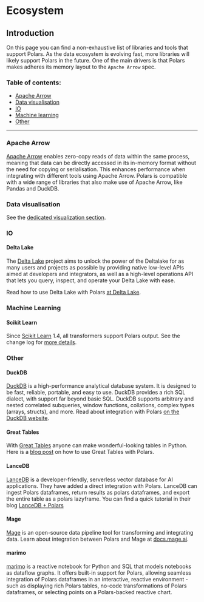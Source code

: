 # Ecosystem

## Introduction

On this page you can find a non-exhaustive list of libraries and tools that support Polars. As the data ecosystem is evolving fast, more libraries will likely support Polars in the future. One of the main drivers is that Polars makes adheres its memory layout to the `Apache Arrow` spec.

### Table of contents:

- [Apache Arrow](#apache-arrow)
- [Data visualisation](#data-visualisation)
- [IO](#io)
- [Machine learning](#machine-learning)
- [Other](#other)

---

### Apache Arrow

[Apache Arrow](https://arrow.apache.org/) enables zero-copy reads of data within the same process, meaning that data can be directly accessed in its in-memory format without the need for copying or serialisation. This enhances performance when integrating with different tools using Apache Arrow. Polars is compatible with a wide range of libraries that also make use of Apache Arrow, like Pandas and DuckDB.

### Data visualisation

See the [dedicated visualization section](misc/visualization.md).

### IO

#### Delta Lake

The [Delta Lake](https://github.com/delta-io/delta-rs) project aims to unlock the power of the Deltalake for as many users and projects as possible by providing native low-level APIs aimed at developers and integrators, as well as a high-level operations API that lets you query, inspect, and operate your Delta Lake with ease.

Read how to use Delta Lake with Polars [at Delta Lake](https://delta-io.github.io/delta-rs/integrations/delta-lake-polars/#reading-a-delta-lake-table-with-polars).

### Machine Learning

#### Scikit Learn

Since [Scikit Learn](https://scikit-learn.org/stable/) 1.4, all transformers support Polars output. See the change log for [more details](https://scikit-learn.org/dev/whats_new/v1.4.html#changes-impacting-all-modules).

### Other

#### DuckDB

[DuckDB](https://duckdb.org) is a high-performance analytical database system. It is designed to be fast, reliable, portable, and easy to use. DuckDB provides a rich SQL dialect, with support far beyond basic SQL. DuckDB supports arbitrary and nested correlated subqueries, window functions, collations, complex types (arrays, structs), and more. Read about integration with Polars [on the DuckDB website](https://duckdb.org/docs/guides/python/polars).

#### Great Tables

With [Great Tables](https://posit-dev.github.io/great-tables/articles/intro.html) anyone can make wonderful-looking tables in Python. Here is a [blog post](https://posit-dev.github.io/great-tables/blog/polars-styling/) on how to use Great Tables with Polars.

#### LanceDB

[LanceDB](https://lancedb.com/) is a developer-friendly, serverless vector database for AI applications. They have added a direct integration with Polars. LanceDB can ingest Polars dataframes, return results as polars dataframes, and export the entire table as a polars lazyframe. You can find a quick tutorial in their blog [LanceDB + Polars](https://blog.lancedb.com/lancedb-polars-2d5eb32a8aa3)

#### Mage

[Mage](https://www.mage.ai) is an open-source data pipeline tool for transforming and integrating data. Learn about integration between Polars and Mage at [docs.mage.ai](https://docs.mage.ai/integrations/polars).

#### marimo

[marimo](https://marimo.io) is a reactive notebook for Python and SQL that models notebooks as dataflow graphs. It offers built-in support for Polars, allowing seamless integration of Polars dataframes in an interactive, reactive environment - such as displaying rich Polars tables, no-code transformations of Polars dataframes, or selecting points on a Polars-backed reactive chart.
